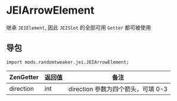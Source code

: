 # JEIArrowElement

继承 `JEIElement`, 因此 `JEISlot` 的全部可用 `Getter` 都可被使用

## 导包

~~~zenscript
import mods.randomtweaker.jei.JEIArrowElement;
~~~

| ZenGetter | 返回值 | 备注                             |
| :-------- | :----- | ------------------------------ |
| direction | int    | direction 参数为四个箭头，可填 0-3 |